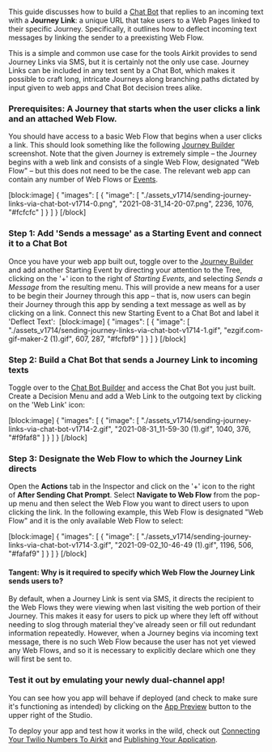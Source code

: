 This guide discusses how to build a [Chat Bot](doc:building-a-simple-chat-bot) that replies to an incoming text with a **Journey Link**: a unique URL that take users to a Web Pages linked to their specific Journey. Specifically, it outlines how to deflect incoming text messages by linking the sender to a preexisting Web Flow.

This is a simple and common use case for the tools Airkit provides to send Journey Links via SMS, but it is certainly not the only use case. Journey Links can be included in any text sent by a Chat Bot, which makes it possible to craft long, intricate Journeys along branching paths dictated by input given to web apps and Chat Bot decision trees alike.


### Prerequisites: A Journey that starts when the user clicks a link and an attached Web Flow.

You should have access to a basic Web Flow that begins when a user clicks a link. This should look something like the following [Journey Builder](doc:journey-builder) screenshot. Note that the given Journey is extremely simple – the Journey begins with a web link and consists of a single Web Flow, designated "Web Flow" – but this does not need to be the case. The relevant web app can contain any number of Web Flows or [Events](doc:events).

[block:image]
{
  "images": [
    {
      "image": [
        "./assets_v1714/sending-journey-links-via-chat-bot-v1714-0.png",
        "2021-08-31_14-20-07.png",
        2236,
        1076,
        "#fcfcfc"
      ]
    }
  ]
}
[/block]
### Step 1: Add 'Sends a message' as a Starting Event and connect it to a Chat Bot

Once you have your web app built out, toggle over to the [Journey Builder](doc:journey-builder) and add another Starting Event by directing your attention to the Tree, clicking on the '+' icon to the right of _Starting Events,_ and selecting _Sends a Message_ from the resulting menu. This will provide a new means for a user to be begin their Journey through this app – that is, now users can begin their Journey through this app by sending a text message as well as by clicking on a link. Connect this new Starting Event to a Chat Bot and label it 'Deflect Text': 
[block:image]
{
  "images": [
    {
      "image": [
        "./assets_v1714/sending-journey-links-via-chat-bot-v1714-1.gif",
        "ezgif.com-gif-maker-2 (1).gif",
        607,
        287,
        "#fcfbf9"
      ]
    }
  ]
}
[/block]
### Step 2: Build a Chat Bot that sends a Journey Link to incoming texts

Toggle over to the [Chat Bot Builder](doc:chat-bot-builder) and access the Chat Bot you just built. Create a Decision Menu and add a Web Link to the outgoing text by clicking on the 'Web Link' icon:

[block:image]
{
  "images": [
    {
      "image": [
        "./assets_v1714/sending-journey-links-via-chat-bot-v1714-2.gif",
        "2021-08-31_11-59-30 (1).gif",
        1040,
        376,
        "#f9faf8"
      ]
    }
  ]
}
[/block]
### Step 3: Designate the Web Flow to which the Journey Link directs

Open the **Actions** tab in the Inspector and click on the '+' icon to the right of **After Sending Chat Prompt**. Select **Navigate to Web Flow** from the pop-up menu and then select the Web Flow you want to direct users to upon clicking the link. In the following example, this Web Flow is designated "Web Flow" and it is the only available Web Flow to select:

[block:image]
{
  "images": [
    {
      "image": [
        "./assets_v1714/sending-journey-links-via-chat-bot-v1714-3.gif",
        "2021-09-02_10-46-49 (1).gif",
        1196,
        506,
        "#fafaf9"
      ]
    }
  ]
}
[/block]
#### Tangent: Why is it required to specify which Web Flow the Journey Link sends users to?

By default, when a Journey Link is sent via SMS, it directs the recipient to the Web Flows they were viewing when last visiting the web portion of their Journey. This makes it easy for users to pick up where they left off without needing to slog through material they've already seen or fill out redundant information repeatedly. However, when a Journey begins via incoming text message, there is no such Web Flow because the user has not yet viewed any Web Flows, and so it is necessary to explicitly declare which one they will first be sent to.

### Test it out by emulating your newly dual-channel app!

You can see how you app will behave if deployed (and check to make sure it's functioning as intended) by clicking on the [App Preview](doc:app-preview) button to the upper right of the Studio. 

To deploy your app and test how it works in the wild, check out [Connecting Your Twilio Numbers To Airkit](doc:connecting-your-twilio-numbers-to-airkit) and [Publishing Your Application](doc:publishing-your-application).